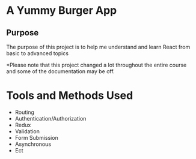 # A Yummy Burger App

## Purpose

The purpose of this project is to help me understand and learn React from basic to advanced topics

*Please note that this project changed a lot throughout the entire course and some of the documentation may be off.

# Tools and Methods Used

* Routing 
* Authentication/Authorization
* Redux
* Validation
* Form Submission
* Asynchronous 
* Ect
